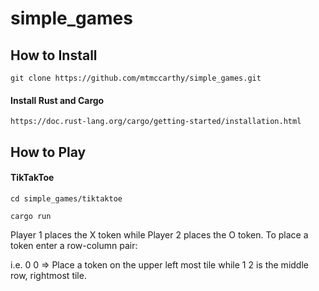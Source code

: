 # simple_games

## How to Install

`git clone https://github.com/mtmccarthy/simple_games.git`

#### Install Rust and Cargo
`https://doc.rust-lang.org/cargo/getting-started/installation.html`

## How to Play

#### TikTakToe

`cd simple_games/tiktaktoe`

`cargo run`

Player 1 places the X token while Player 2 places the O token.
To place a token enter a row-column pair:

i.e. 0 0 => Place a token on the upper left most tile while 1 2 is the middle row, rightmost tile.
